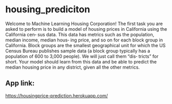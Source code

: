 # housing_prediciton
Welcome to Machine Learning Housing Corporation! The first task you are asked to perform is to build a model of housing prices in California using the California cen‐ sus data. This data has metrics such as the population, median income, median hous‐ ing price, and so on for each block group in California. Block groups are the smallest geographical unit for which the US Census Bureau publishes sample data (a block group typically has a population of 600 to 3,000 people). We will just call them “dis‐ tricts” for short. Your model should learn from this data and be able to predict the median housing price in any district, given all the other metrics.




## App link:

https://housingprice-prediction.herokuapp.com/





